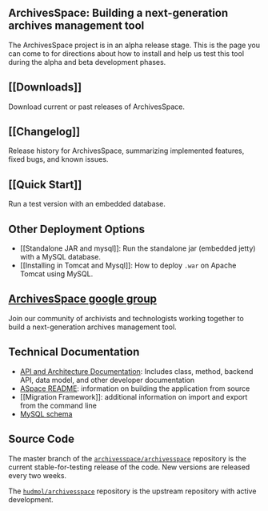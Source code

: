 ## ArchivesSpace: Building a next-generation archives management tool

The ArchivesSpace project is in an alpha release stage.  This is the page you can come to for directions about how to install and help us test this tool during the alpha and beta development phases.

## [[Downloads]]
Download current or past releases of ArchivesSpace.

## [[Changelog]]
Release history for ArchivesSpace, summarizing implemented features, fixed bugs, and known issues.

## [[Quick Start]]

Run a test version with an embedded database.

## Other Deployment Options

* [[Standalone JAR and mysql]]: Run the standalone jar (embedded jetty) with a MySQL database.
* [[Installing in Tomcat and Mysql]]: How to deploy `.war` on Apache Tomcat using MySQL.

## [ArchivesSpace google group](http://groups.google.com/group/archivesspace)
Join our community of archivists and technologists working together to build a next-generation archives management tool. 

## Technical Documentation

* [API and Architecture Documentation](http://archivesspace.github.com/archivesspace/doc/): Includes class, method, backend API, data model, and other developer documentation
* [ASpace README](https://github.com/archivesspace/archivesspace/blob/master/README.md): information on building the application from source
* [[Migration Framework]]: additional information on import and export from the command line
* [MySQL schema](https://gist.github.com/3562410)

## Source Code
The master branch of the [`archivesspace/archivesspace`](https://github.com/archivesspace/archivesspace) repository is the current stable-for-testing release of the code.  New versions are released every two weeks.

The [`hudmol/archivesspace`](https://github.com/hudmol/archivesspace) repository is the upstream repository with active development.